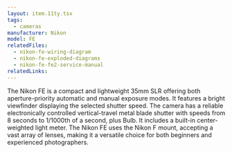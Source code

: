 ```yaml
---
layout: item.11ty.tsx
tags:
  - cameras
manufacturer: Nikon
model: FE
relatedFiles:
  - nikon-fe-wiring-diagram
  - nikon-fe-exploded-diagrams
  - nikon-fe-fe2-service-manual
relatedLinks:
---
```


The Nikon FE is a compact and lightweight 35mm SLR offering both aperture-priority automatic and manual exposure modes. It features a bright viewfinder displaying the selected shutter speed. The camera has a reliable electronically controlled vertical-travel metal blade shutter with speeds from 8 seconds to 1/1000th of a second, plus Bulb. It includes a built-in center-weighted light meter. The Nikon FE uses the Nikon F mount, accepting a vast array of lenses, making it a versatile choice for both beginners and experienced photographers.
